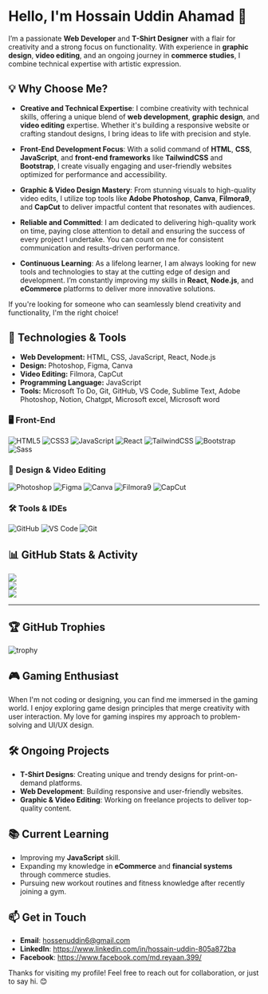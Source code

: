 <img src="https://i.imgur.com/xcrwSZk.png" alt="">

# Hello, I'm Hossain Uddin Ahamad 👋

I’m a passionate **Web Developer** and **T-Shirt Designer** with a flair for creativity and a strong focus on functionality. With experience in **graphic design**, **video editing**, and an ongoing journey in **commerce studies**, I combine technical expertise with artistic expression.

## 💡 Why Choose Me?

- **Creative and Technical Expertise**: I combine creativity with technical skills, offering a unique blend of **web development**, **graphic design**, and **video editing** expertise. Whether it's building a responsive website or crafting standout designs, I bring ideas to life with precision and style.

- **Front-End Development Focus**: With a solid command of **HTML**, **CSS**, **JavaScript**, and **front-end frameworks** like **TailwindCSS** and **Bootstrap**, I create visually engaging and user-friendly websites optimized for performance and accessibility.

- **Graphic & Video Design Mastery**: From stunning visuals to high-quality video edits, I utilize top tools like **Adobe Photoshop**, **Canva**, **Filmora9**, and **CapCut** to deliver impactful content that resonates with audiences.

- **Reliable and Committed**: I am dedicated to delivering high-quality work on time, paying close attention to detail and ensuring the success of every project I undertake. You can count on me for consistent communication and results-driven performance.

- **Continuous Learning**: As a lifelong learner, I am always looking for new tools and technologies to stay at the cutting edge of design and development. I’m constantly improving my skills in **React**, **Node.js**, and **eCommerce** platforms to deliver more innovative solutions.

If you're looking for someone who can seamlessly blend creativity and functionality, I'm the right choice!


## 🔧 Technologies & Tools

- **Web Development:** HTML, CSS, JavaScript, React, Node.js
- **Design:** Photoshop, Figma, Canva
- **Video Editing:** Filmora, CapCut
- **Programming Language:** JavaScript
- **Tools:** Microsoft To Do, Git, GitHub, VS Code, Sublime Text, Adobe Photoshop, Notion, Chatgpt, Microsoft excel, Microsoft word 

### 🖥️ Front-End
![HTML5](https://img.shields.io/badge/HTML5-E34F26?style=for-the-badge&logo=html5&logoColor=white)
![CSS3](https://img.shields.io/badge/CSS3-1572B6?style=for-the-badge&logo=css3&logoColor=white)
![JavaScript](https://img.shields.io/badge/JavaScript-F7DF1E?style=for-the-badge&logo=javascript&logoColor=black)
![React](https://img.shields.io/badge/React-61DAFB?style=for-the-badge&logo=react&logoColor=black)
![TailwindCSS](https://img.shields.io/badge/TailwindCSS-38B2AC?style=for-the-badge&logo=tailwind-css&logoColor=white)
![Bootstrap](https://img.shields.io/badge/Bootstrap-563D7C?style=for-the-badge&logo=bootstrap&logoColor=white)
![Sass](https://img.shields.io/badge/Sass-CC6699?style=for-the-badge&logo=sass&logoColor=white)


### 🎨 Design & Video Editing
![Photoshop](https://img.shields.io/badge/Adobe%20Photoshop-31A8FF?style=for-the-badge&logo=adobe%20photoshop&logoColor=white)
![Figma](https://img.shields.io/badge/Figma-F24E1E?style=for-the-badge&logo=figma&logoColor=white)
![Canva](https://img.shields.io/badge/Canva-00C4CC?style=for-the-badge&logo=canva&logoColor=white)
![Filmora9](https://img.shields.io/badge/Filmora9-01BCE4?style=for-the-badge&logo=filmora&logoColor=white)
![CapCut](https://img.shields.io/badge/CapCut-000000?style=for-the-badge&logo=capcut&logoColor=white)

### 🛠 Tools & IDEs
![GitHub](https://img.shields.io/badge/GitHub-181717?style=for-the-badge&logo=github)
![VS Code](https://img.shields.io/badge/Visual_Studio_Code-0078d7?style=for-the-badge&logo=visual-studio-code&logoColor=white)
![Git](https://img.shields.io/badge/Git-F05032?style=for-the-badge&logo=git&logoColor=white)

## 📊 GitHub Stats & Activity

![](https://github-readme-stats.vercel.app/api?username=HossainUddin&theme=dark&hide_border=false&include_all_commits=false&count_private=false)<br/>
![](https://github-readme-streak-stats.herokuapp.com/?user=HossainUddin&theme=dark&hide_border=false)<br/>
![](https://github-readme-stats.vercel.app/api/top-langs/?username=HossainUddin&theme=dark&hide_border=false&include_all_commits=false&count_private=false&layout=compact)

---

## 🏆 GitHub Trophies
![trophy](https://github-profile-trophy.vercel.app/?username=your-github-username&theme=radical)



## 🎮 Gaming Enthusiast

When I'm not coding or designing, you can find me immersed in the gaming world. I enjoy exploring game design principles that merge creativity with user interaction. My love for gaming inspires my approach to problem-solving and UI/UX design.

## 🛠 Ongoing Projects

- **T-Shirt Designs**: Creating unique and trendy designs for print-on-demand platforms.
- **Web Development**: Building responsive and user-friendly websites.
- **Graphic & Video Editing**: Working on freelance projects to deliver top-quality content.

## 📚 Current Learning

- Improving my **JavaScript** skill.
- Expanding my knowledge in **eCommerce** and **financial systems** through commerce studies.
- Pursuing new workout routines and fitness knowledge after recently joining a gym.

## 📫 Get in Touch

- **Email**: hossenuddin6@gmail.com
- **LinkedIn**: https://www.linkedin.com/in/hossain-uddin-805a872ba
- **Facebook**: https://www.facebook.com/md.reyaan.399/










Thanks for visiting my profile! Feel free to reach out for collaboration, or just to say hi. 😊
